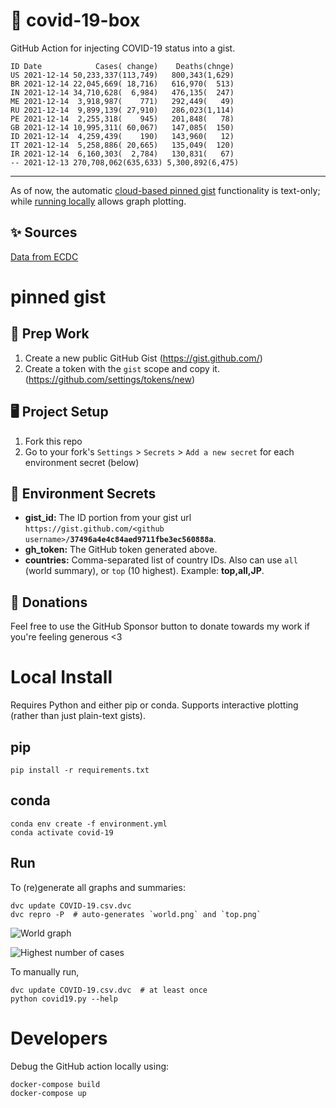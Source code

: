 # 🏥 covid-19-box

GitHub Action for injecting COVID-19 status into a gist.

```
ID Date            Cases( change)    Deaths(chnge)
US 2021-12-14 50,233,337(113,749)   800,343(1,629)
BR 2021-12-14 22,045,669( 18,716)   616,970(  513)
IN 2021-12-14 34,710,628(  6,984)   476,135(  247)
ME 2021-12-14  3,918,987(    771)   292,449(   49)
RU 2021-12-14  9,899,139( 27,910)   286,023(1,114)
PE 2021-12-14  2,255,318(    945)   201,848(   78)
GB 2021-12-14 10,995,311( 60,067)   147,085(  150)
ID 2021-12-14  4,259,439(    190)   143,960(   12)
IT 2021-12-14  5,258,886( 20,665)   135,049(  120)
IR 2021-12-14  6,160,303(  2,784)   130,831(   67)
-- 2021-12-13 270,708,062(635,633) 5,300,892(6,475)
```

---

As of now, the automatic [cloud-based pinned gist](#pinned-gist) functionality is text-only;
while [running locally](#local-install) allows graph plotting.

## ✨ Sources

[Data from ECDC](https://www.ecdc.europa.eu/en/publications-data/download-todays-data-geographic-distribution-covid-19-cases-worldwide)

# pinned gist

## 🎒 Prep Work
1. Create a new public GitHub Gist (https://gist.github.com/)
1. Create a token with the `gist` scope and copy it. (https://github.com/settings/tokens/new)

## 🖥 Project Setup
1. Fork this repo
1. Go to your fork's `Settings` > `Secrets` > `Add a new secret` for each environment secret (below)

## 🤫 Environment Secrets
- **gist_id:** The ID portion from your gist url `https://gist.github.com/<github username>/`**`37496a4e4c84aed9711fbe3ec560888a`**.
- **gh_token:** The GitHub token generated above.
- **countries:** Comma-separated list of country IDs. Also can use `all` (world summary), or `top` (10 highest). Example: **top,all,JP**.

## 💸 Donations

Feel free to use the GitHub Sponsor button to donate towards my work if you're feeling generous <3

# Local Install

Requires Python and either pip or conda. Supports interactive plotting (rather than just plain-text gists).

## pip

```
pip install -r requirements.txt
```

## conda

```
conda env create -f environment.yml
conda activate covid-19
```

## Run

To (re)generate all graphs and summaries:

```
dvc update COVID-19.csv.dvc
dvc repro -P  # auto-generates `world.png` and `top.png`
```

![World graph](world.png)

![Highest number of cases](top.png)

To manually run,

```
dvc update COVID-19.csv.dvc  # at least once
python covid19.py --help
```

# Developers

Debug the GitHub action locally using:

```
docker-compose build
docker-compose up
```
